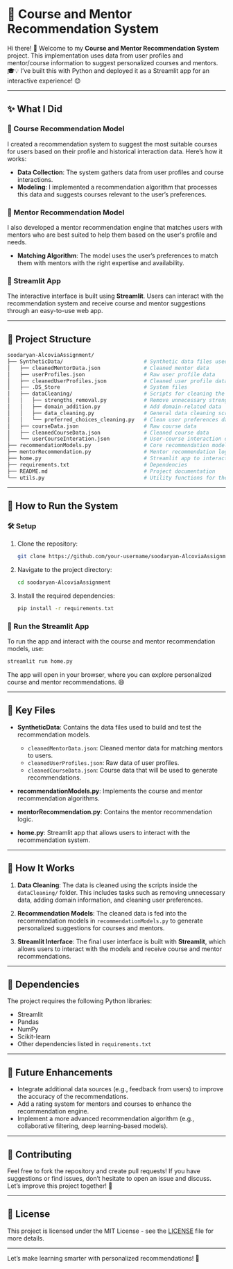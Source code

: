 # 🚀 Course and Mentor Recommendation System

Hi there! 👋 Welcome to my **Course and Mentor Recommendation System** project. This implementation uses data from user profiles and mentor/course information to suggest personalized courses and mentors. 🎓💡 I’ve built this with Python and deployed it as a Streamlit app for an interactive experience! 😊

---

## ✨ What I Did

### 🧠 Course Recommendation Model
I created a recommendation system to suggest the most suitable courses for users based on their profile and historical interaction data. Here’s how it works:

- **Data Collection**: The system gathers data from user profiles and course interactions.
- **Modeling**: I implemented a recommendation algorithm that processes this data and suggests courses relevant to the user’s preferences.

### 🌟 Mentor Recommendation Model
I also developed a mentor recommendation engine that matches users with mentors who are best suited to help them based on the user's profile and needs.

- **Matching Algorithm**: The model uses the user’s preferences to match them with mentors with the right expertise and availability.

### 🎉 Streamlit App
The interactive interface is built using **Streamlit**. Users can interact with the recommendation system and receive course and mentor suggestions through an easy-to-use web app.

---

## 📂 Project Structure

```bash
soodaryan-AlcoviaAssignment/
├── SyntheticData/                          # Synthetic data files used for training and testing
│   ├── cleanedMentorData.json              # Cleaned mentor data
│   ├── userProfiles.json                   # Raw user profile data
│   ├── cleanedUserProfiles.json            # Cleaned user profile data
│   ├── .DS_Store                           # System files
│   ├── dataCleaning/                       # Scripts for cleaning the data
│   │   ├── strengths_removal.py            # Remove unnecessary strength data
│   │   ├── domain_addition.py              # Add domain-related data
│   │   ├── data_cleaning.py                # General data cleaning script
│   │   └── preferred_choices_cleaning.py   # Clean user preferences data
│   ├── courseData.json                     # Raw course data
│   ├── cleanedCourseData.json              # Cleaned course data
│   └── userCourseInteration.json           # User-course interaction data
├── recommendationModels.py                 # Core recommendation models
├── mentorRecommendation.py                 # Mentor recommendation logic
├── home.py                                 # Streamlit app to interact with recommendations
├── requirements.txt                        # Dependencies
├── README.md                               # Project documentation
└── utils.py                                # Utility functions for the project
```

---

## 🚀 How to Run the System

### 🛠️ Setup

1. Clone the repository:

   ```bash
   git clone https://github.com/your-username/soodaryan-AlcoviaAssignment.git
   ```

2. Navigate to the project directory:

   ```bash
   cd soodaryan-AlcoviaAssignment
   ```

3. Install the required dependencies:

   ```bash
   pip install -r requirements.txt
   ```

### 🚀 Run the Streamlit App

To run the app and interact with the course and mentor recommendation models, use:

```bash
streamlit run home.py
```

The app will open in your browser, where you can explore personalized course and mentor recommendations. 😄

---

## 📂 Key Files

- **SyntheticData**: Contains the data files used to build and test the recommendation models.
  - `cleanedMentorData.json`: Cleaned mentor data for matching mentors to users.
  - `cleanedUserProfiles.json`: Raw data of user profiles.
  - `cleanedCourseData.json`: Course data that will be used to generate recommendations.

- **recommendationModels.py**: Implements the course and mentor recommendation algorithms.

- **mentorRecommendation.py**: Contains the mentor recommendation logic.

- **home.py**: Streamlit app that allows users to interact with the recommendation system.

---

## 📝 How It Works

1. **Data Cleaning**: The data is cleaned using the scripts inside the `dataCleaning/` folder. This includes tasks such as removing unnecessary data, adding domain information, and cleaning user preferences.

2. **Recommendation Models**: The cleaned data is fed into the recommendation models in `recommendationModels.py` to generate personalized suggestions for courses and mentors.

3. **Streamlit Interface**: The final user interface is built with **Streamlit**, which allows users to interact with the models and receive course and mentor recommendations.

---

## 🔧 Dependencies

The project requires the following Python libraries:

- Streamlit
- Pandas
- NumPy
- Scikit-learn
- Other dependencies listed in `requirements.txt`

---

## 📌 Future Enhancements

- Integrate additional data sources (e.g., feedback from users) to improve the accuracy of the recommendations.
- Add a rating system for mentors and courses to enhance the recommendation engine.
- Implement a more advanced recommendation algorithm (e.g., collaborative filtering, deep learning-based models).

---

## 🎉 Contributing

Feel free to fork the repository and create pull requests! If you have suggestions or find issues, don’t hesitate to open an issue and discuss. Let’s improve this project together! 🤝

---

## 📜 License

This project is licensed under the MIT License - see the [LICENSE](LICENSE) file for more details.

---

Let’s make learning smarter with personalized recommendations! 🌟
